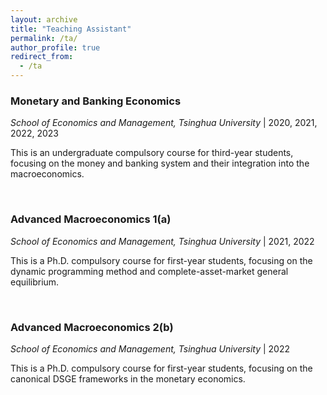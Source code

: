 ```yaml
---
layout: archive
title: "Teaching Assistant"
permalink: /ta/
author_profile: true
redirect_from:
  - /ta
---
```


### Monetary and Banking Economics 
*School of Economics and Management, Tsinghua University* | 2020, 2021, 2022, 2023

This is an undergraduate compulsory course for third-year students, focusing on the money and banking system and their integration into the macroeconomics.

<br>

### Advanced Macroeconomics 1(a)
*School of Economics and Management, Tsinghua University* | 2021, 2022

This is a Ph.D. compulsory course for first-year students, focusing on the dynamic programming method and complete-asset-market general equilibrium.

<br>

### Advanced Macroeconomics 2(b)
*School of Economics and Management, Tsinghua University* | 2022

This is a Ph.D. compulsory course for first-year students, focusing on the canonical DSGE frameworks in the monetary economics.
